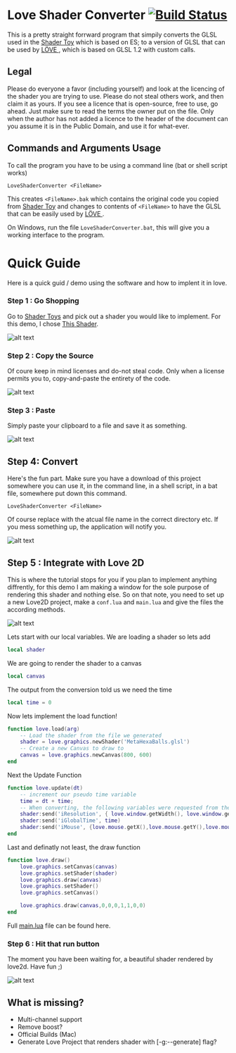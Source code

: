 # Love Shader Converter [![Build Status](https://javabilities.com/jenkins/job/Love%20Shader%20Converter/badge/icon)](https://javabilities.com/jenkins/job/Love%20Shader%20Converter/)
This is a pretty straight forrward program that simpily converts the GLSL used in the [Shader Toy](https://www.shadertoy.com/) which is based on ES; to a version of GLSL that can be used by [LÖVE ](https://love2d.org/), which is based on GLSL 1.2 with custom calls.

## Legal
Please do everyone a favor (including yourself) and look at the licencing of the shader you are trying to use. Please do not steal others work, and then claim it as yours. If you see a licence that is open-source, free to use, go ahead. Just make sure to read the terms the owner put on the file. Only when the author has not added a licence to the header of the document can you assume it is in the Public Domain, and use it for what-ever.

## Commands and Arguments Usage
To call the program you have to be using a command line (bat or shell script works)

    LoveShaderConverter <FileName>
  
This creates `<FileName>.bak` which contains the original code you copied from [Shader Toy](https://www.shadertoy.com/) and changes to contents of `<FileName>` to have the GLSL that can be easily used by [LÖVE ](https://love2d.org/).

On Windows, run the file `LoveShaderConverter.bat`, this will give you a working interface to the program.

# Quick Guide
Here is a quick guid / demo using the software and how to implent it in love.

### Step 1 : Go Shopping
Go to [Shader Toys](https://www.shadertoy.com/) and pick out a shader you would like to implement. For this demo,
I chose [This Shader](https://www.shadertoy.com/view/Mss3WN).

![alt text](https://raw.githubusercontent.com/tsteinholz/LoveShaderConverter/master/docs/imgs/step-1.png "Step 1")

### Step 2 : Copy the Source

Of coure keep in mind licenses and do-not steal code. Only when a license permits you to, copy-and-paste the
entirety of the code.

![alt text](https://raw.githubusercontent.com/tsteinholz/LoveShaderConverter/master/docs/imgs/step-2.png "Step 2")

### Step 3 : Paste
Simply paste your clipboard to a file and save it as something.

![alt text](https://raw.githubusercontent.com/tsteinholz/LoveShaderConverter/master/docs/imgs/step-3.png "Step 3")

## Step 4: Convert
Here's the fun part. Make sure you have a download of this project somewhere you can use it, in the command line,
in a shell script, in a bat file, somewhere put down this command.

    LoveShaderConverter <FileName>

Of course replace <FileName> with the atcual file name in the correct directory etc. If you mess something up, the
application will notify you.

![alt text](https://raw.githubusercontent.com/tsteinholz/LoveShaderConverter/master/docs/imgs/step-4.png "Step 4")

## Step 5 : Integrate with Love 2D
This is where the tutorial stops for you if you plan to implement anything diffrently, for this demo I am making
a window for the sole purpose of rendering this shader and nothing else. So on that note, you need to set up a new
Love2D project, make a `conf.lua` and `main.lua` and give the files the according methods.

![alt text](https://raw.githubusercontent.com/tsteinholz/LoveShaderConverter/master/docs/imgs/step-5.png "Step 5")

Lets start with our local variables. We are loading a shader so lets add
```lua
local shader
```
We are going to render the shader to a canvas
```lua
local canvas
```
The output from the conversion told us we need the time
```lua
local time = 0
```

Now lets implement the load function!
```lua
function love.load(arg)
    -- Load the shader from the file we generated
    shader = love.graphics.newShader('MetaHexaBalls.glsl')
    -- Create a new Canvas to draw to
    canvas = love.graphics.newCanvas(800, 600)
end
```

Next the Update Function
```lua    
function love.update(dt)
    -- increment our pseudo time variable
    time = dt + time;
    -- When converting, the following variables were requested from the shader...
    shader:send('iResolution', { love.window.getWidth(), love.window.getHeight(), 1 })
    shader:send('iGlobalTime', time)
    shader:send('iMouse', {love.mouse.getX(),love.mouse.getY(),love.mouse.getX(),love.mouse.getY()})
end
```

Last and definatly not least, the draw function
```lua
function love.draw()
    love.graphics.setCanvas(canvas)
    love.graphics.setShader(shader)
    love.graphics.draw(canvas)
    love.graphics.setShader()
    love.graphics.setCanvas()

    love.graphics.draw(canvas,0,0,0,1,1,0,0)
end
```

Full [main.lua](https://github.com/tsteinholz/LoveShaderConverter/blob/master/docs/demo/main.lua) file can be found here.

### Step 6 : Hit that run button
The moment you have been waiting for, a beautiful shader rendered by love2d. Have fun ;)

![alt text](https://raw.githubusercontent.com/tsteinholz/LoveShaderConverter/master/docs/imgs/step-6.png "Step 6")

## What is missing?
 * Multi-channel support
 * Remove boost?
 * Official Builds (Mac)
 * Generate Love Project that renders shader with [-g:--generate] flag?
